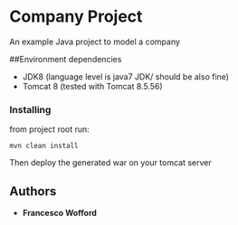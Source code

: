 # Company Project
An example Java project to model a company

##Environment dependencies
- JDK8 (language level is java7 JDK/ should be also fine)
- Tomcat 8 (tested with Tomcat 8.5.56)

### Installing
from project root run:
```
mvn clean install
```
Then deploy the generated war on your tomcat server



## Authors

* **Francesco Wofford** 